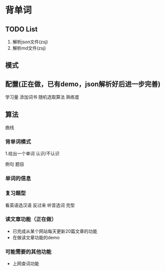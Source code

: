 # 背单词

## TODO List

1. 解析json文件(zsj)
2. 解析md文件(zsj)

## 模式

## 配置(正在做，已有demo，json解析好后进一步完善)

学习量
添加词书
随机选取算法
熟练度

## 算法

曲线

### 背单词模式

1.给出一个单词 认识/不认识

例句
题目

### 单词的信息

### 复习题型

看英语选汉语
反过来
听音选词
完型

### 读文章功能（正在做）
- 已完成从某个网站每天更新20篇文章的功能
- 在做读文章功能的demo

### 可能需要的其他功能
- 上网查词功能



